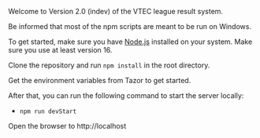 Welcome to Version 2.0 (indev) of the VTEC league result system.

Be informed that most of the npm scripts are meant to be run on Windows.

To get started, make sure you have [Node.js](https://nodejs.org/en/) installed on your system. Make sure you use at least version 16.

Clone the repository and run `npm install` in the root directory.

Get the environment variables from Tazor to get started.

After that, you can run the following command to start the server locally:
- `npm run devStart`

Open the browser to http://localhost 